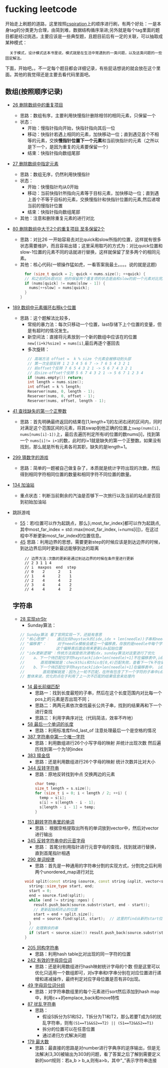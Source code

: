 # fucking leetcode
  开始走上刷题的道路，这里按照[cspiration](https://cspiration.com/leetcodeClassification)上的顺序进行刷，有两个好处：一是本身tag的分类更为合理，由简到难，数据结构循序渐进;另外就是每个tag里面的题目都是经过挑选，主要应该是一些典型题，且题目前后有一定的关联，可以抽取成某种模式：
    
      关于模式，设计模式这本书里说，模式就是在生活中常遇到的一类问题，以及这类问题的一些固定解法。
  下面，开始吧。。不一定每个题目都会详细记录，有些屁话想说的就会放在这个里面。其他的我觉得还是主要去看代码里面吧。
 ## 数组(按照顺序记录)

 - [26 删除数组中的重复项目](./26.删除排序数组中的重复项.cpp)
   - 思路：数组有序，主要利用快慢指针删除相邻的相同元素，只保留一个
   - 状态：
     - 开始：慢指针指向开始，快指针指向其后一位
     - 移动：快指针若遇上相同的元素，加快移动一位；直到遇见首个不相等的元素，交换**慢指针位置下一个元素**和当前快指针的元素（之所以是下一个，是因为重复的元素要保留一个）
     - 结束：快指针指向数组尾部
- [27 删除数组中指定元素](27.移除元素.cpp)
  - 思路：数组无序，仍然利用快慢指针
  - 状态：
    - 开始：快慢指针均从0开始
    - 移动：当前快指针所指向元素等于目标元素，加快移动一位；直到遇上首个不等于目标的元素，交换慢指针和快指针位置的元素,然后递增当前的慢指针位置
    - 结束：快指针指向数组尾部 
  - 其他：注意和删除重复元素的进行对比
- [80 删除数组中大于2个的重复项目 至多保留2个](./80.删除排序数组中的重复项-ii.cpp)
  - 思路：对比26 一开始容易去对比quick和slow所指的位置，这样就有很多状态需要维护，而且容易出错；这里采用取巧的方式为：对比quick位置和slow-1位置的元素不同的话就进行替换，这样就保留了至多两个的相同元素。
  - 其他：核心代码(一顿操作猛如虎，一看答案我最土。。。。说的就是这题)
    ```C++
      for (size_t quick = 2; quick < nums.size(); ++quick) {
      // 和之前的26题对比 他的保留两个重复项的状态是由和slow的前一个元素对比完成
      if (nums[quick] != nums[slow - 1]) {
        nums[++slow] = nums[quick];
      }
    }
    ```
- [189 数组中元素循环右移k个位置](./189.旋转数组.cpp)
  - 思路：这个题解法比较多，
    - 常规的暴力法：每次只移动一个位置，last存储下上个位置的变量，但是有超时的情况发生。
    - 新空间法：直接将元素放到一个新的数组中应该在的位置`new[(i+k)%size] = nums[i]`,最后再逐个塞回去
    - 多次旋转：
      ```C++
      // 高端方法 offset =  k % size 个元素会被移动到头部
      // 第一次全部反转 1 2 3 4 5 6 7 -> 7 6 5 4 3 2 1
      // 前offset个反转 7 6 5 4 3 2 1 -> 5 6 7 4 3 2 1
      // 后size-offset个反转 5 6 7 4 3 2 1 -> 5 6 7 1 2 3 4
      if (nums.empty()) return;
      int length = nums.size();
      int offset = k % length;
      Reserver(nums, 0, length - 1);
      Reserver(nums, 0, offset - 1);
      Reserver(nums, offset, length - 1);
      ```
- [41 查找缺失的第一个正整数](./41.缺失的第一个正数.cpp)
  - 思路：首先明确最终返回的结果在[1,length+1]的左闭右闭的区间内，同时对满足这个范围区间的元素，将其swap到他正确的位置上`swap(nums[i], nums[nums[i]-1])`上，最后去遍历判定所有i的位置的数nums[i]，找到第一个 `nums[i]!= i+1`的数，此时的i+1就是缺失的第一个正整数。如果没有找到，那么就是所有元素各司其职，缺失的是length+1。 
- [299 猜数字的游戏](./299.猜数字游戏.cpp)
  - 思路：简单的一题被自己做复杂了，本质就是统计字符出现的次数，然后得到相同字符相同位置的数量和相同字符不同位置的数量。
- [134 加油站](./134.加油站.cpp)
  - 重点状态：判断当前剩余的汽油是否够下一次旅行以及当前的站点是否回到初始加油站
- 跳跃游戏
  - [55](./55.跳跃游戏.cpp)：若i位置可以作为起跳点，那么[i,most_far_index]都可以作为起跳点,其中most_far_index = std::max(most_far_index, i+nums[i]])，在这过程中不断更新most_far_index的位置信息。
  - [45](./45.跳跃游戏-ii.cpp) 思路：利用边界的思想，需要更新step的时候应该是到达边界的时候，到达边界后同时更新最远能够到达的距离
    ```
      // 边界方法:次数的更新是通过到达边界的时候在条件里进行更新
      // 2 3 1 1 4
      // i  maxpos  end  step
      // 0    2      2    1
      // 1    4      2    1
      // 2    4      4    2
      // 3    4      4    2
      // 4    4      4    2
    ```

  ## 字符串
  - [28 实现strStr](./28.实现-str-str.cpp)
    - Sunday算法：
    ```C++
    // Sunday算法 看了官网实现一下，还挺有意思
    // "核心思想"：   通过比较haystack的[idx,idx + len(needle))子串和needle是否相等来寻找
    // "偏移表"：     对于needle模板会建立一个偏移表，存放的是needle中每个字符出现的最右位置+1
    //              这个偏移表后面会用来更新idx起始位置
    // "idx更新逻辑"：传统方法就是依次递增idx，sunday算法对这里进行了优化
    //    a、下一个待匹配位字符haystack[idx+len(needle)+1]不在偏移表中,idx = idx + len(needle) +1
    //       直观理解就是：checkthis和this在[0,4)匹配失败，查看下一个k不在偏移表，直接跳到idx+len(needle)+1
    //    b、下一个待匹配位字符haystack[idx+len(needle)+1]在偏移表中， idx = idx + table['字符']
    //        直观理解就是：因为上一轮不匹配，在所有包含了下一个字符的子串中idx需要偏移的最短的距离
    // 整体来说，优化的点在于利用了上一次不匹配的结果信息来处理内
    ```
    - [14 最长前缀匹配](./14.最长公共前缀.cpp)
      - 思路一：找到长度最短的子串，然后在这个长度范围内对比每一个pos上的元素是否出现不同；
      - 思路二：两两元素依次查找最长公共子串，找到的结果再和下一个进行查找
      - 思路三：利用字典序对比（代码简洁，效率不咋地）
    - [58 最后一个单词的长度](./58.最后一个单词的长度.cpp)
      - 思路：利用标准库find_last_of 注意处理最后一个是空格的情况
    - [387 字符串中第一个唯一字符](./387.字符串中的第一个唯一字符.cpp)
      - 思路：利用数组进行26个小写字母的映射 并统计出现次数 然后遍历找到第一个为1的index
    - [383 赎金信](./383.赎金信.cpp)
      - 思路：还是利用数组进行26个字母的映射 统计次数并比对大小
    - [344 反转字符串](./344.反转字符串.cpp)
      - 思路：原地反转找到中点 交换两边的元素
        ```C++
        char temp;
        size_t length = s.size();
        for (size_t i = 0; i < length / 2; ++i) {
          temp = s[i];
          s[i] = s[length - i - 1];
          s[length - i - 1] = temp;
        }
        ```
    - [151 翻转字符串里的单词](./151.翻转字符串里的单词.cpp)
      - 思路： 根据空格提取出所有的单词放到vector中，然后对vector进行输出
    - [345 反转字符串中的元音字母](./345.反转字符串中的元音字母.cpp)
      - 思路： 首尾分别用指针进行元音字母的查找，找到就进行替换，直到首尾指针相遇
    - [290 单词规律](./290.单词规律.cpp)
      - 思路：首先是一种通用的字符串分割的实现方式，分割完之后利用两个unordered_map进行对比
    ```c++
      void split(const string &source, const string &split, vector<string> &result) {
        string::size_type start, end;
        start = 0;
        end = source.find(split);
        while (end != string::npos) {
          result.push_back(source.substr(start, end - start));
          // 更新起始和终止的位置
          start = end + split.size();
          end = source.find(split, start);  // 这里的find从新的start位置开始查找
        }
        // 处理剩余的串
        if (start < source.size()) result.push_back(source.substr(start));
      }
    ```
    - [205 同构字符串](./205.同构字符串.cpp)
      - 思路：利用hash table比对出现的同一字符的位置
    - [242 有效的字母异位词](./242.有效的字母异位词.cpp)
      - 思路：还是利用数组进行hash映射统计字母的个数 但是这里可以优化只适用一个数组即可，对s字串和t字串分别在对应位置进行递增和递减操作，最终判定对应字母位置是否有非0出现。
    - [49 字母异位词分组](./49.字母异位词分组.cpp)
      - 思路：对字符串数组里的每个元素进行sort然后添加到hash map中，利用c++的emplace_back和move特性
    - [87 扰乱字符串](./87.扰乱字符串.cpp)
      - 思路：
        - 假设S拆分为S1和S2，T拆分为T1和T2，那么若要T成为S的扰乱字符串，则有`(S1==T1&&S2==T2) || (S1==T2&&S2==T1)`
        - 拆分的位置可以在任意位置
        - 通过递归方式解决问题
    - [179 最大数](./179.最大数.cpp)
      - 思路：最直接的思路是对number进行字典序的逆序输出，但是无法解决[3,30]被输出为303的问题，看了答案之后了解到需要定义新的sort规则：若a_b > b_a,则有a>b，其中“_”表示字符串连接